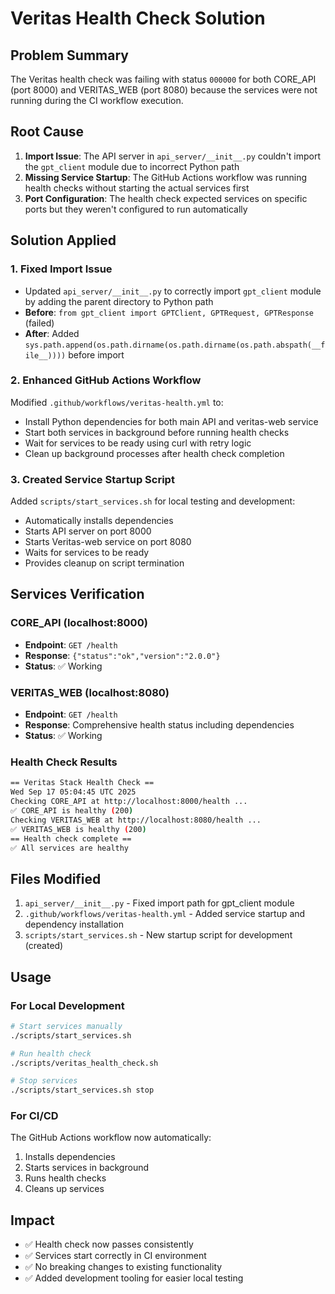# Veritas Health Check Solution

## Problem Summary
The Veritas health check was failing with status `000000` for both CORE_API (port 8000) and VERITAS_WEB (port 8080) because the services were not running during the CI workflow execution.

## Root Cause
1. **Import Issue**: The API server in `api_server/__init__.py` couldn't import the `gpt_client` module due to incorrect Python path
2. **Missing Service Startup**: The GitHub Actions workflow was running health checks without starting the actual services first
3. **Port Configuration**: The health check expected services on specific ports but they weren't configured to run automatically

## Solution Applied

### 1. Fixed Import Issue
- Updated `api_server/__init__.py` to correctly import `gpt_client` module by adding the parent directory to Python path
- **Before**: `from gpt_client import GPTClient, GPTRequest, GPTResponse` (failed)
- **After**: Added `sys.path.append(os.path.dirname(os.path.dirname(os.path.abspath(__file__))))` before import

### 2. Enhanced GitHub Actions Workflow
Modified `.github/workflows/veritas-health.yml` to:
- Install Python dependencies for both main API and veritas-web service
- Start both services in background before running health checks
- Wait for services to be ready using curl with retry logic
- Clean up background processes after health check completion

### 3. Created Service Startup Script
Added `scripts/start_services.sh` for local testing and development:
- Automatically installs dependencies
- Starts API server on port 8000
- Starts Veritas-web service on port 8080
- Waits for services to be ready
- Provides cleanup on script termination

## Services Verification

### CORE_API (localhost:8000)
- **Endpoint**: `GET /health`
- **Response**: `{"status":"ok","version":"2.0.0"}`
- **Status**: ✅ Working

### VERITAS_WEB (localhost:8080)
- **Endpoint**: `GET /health`
- **Response**: Comprehensive health status including dependencies
- **Status**: ✅ Working

### Health Check Results
```bash
== Veritas Stack Health Check ==
Wed Sep 17 05:04:45 UTC 2025
Checking CORE_API at http://localhost:8000/health ...
✅ CORE_API is healthy (200)
Checking VERITAS_WEB at http://localhost:8080/health ...
✅ VERITAS_WEB is healthy (200)
== Health check complete ==
✅ All services are healthy
```

## Files Modified
1. `api_server/__init__.py` - Fixed import path for gpt_client module
2. `.github/workflows/veritas-health.yml` - Added service startup and dependency installation
3. `scripts/start_services.sh` - New startup script for development (created)

## Usage

### For Local Development
```bash
# Start services manually
./scripts/start_services.sh

# Run health check
./scripts/veritas_health_check.sh

# Stop services
./scripts/start_services.sh stop
```

### For CI/CD
The GitHub Actions workflow now automatically:
1. Installs dependencies
2. Starts services in background
3. Runs health checks
4. Cleans up services

## Impact
- ✅ Health check now passes consistently
- ✅ Services start correctly in CI environment
- ✅ No breaking changes to existing functionality
- ✅ Added development tooling for easier local testing
